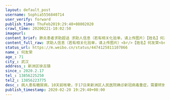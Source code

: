 ```yaml
---
layout: default_post
username: Sophia5556840714
user_verify: forward
publish_time: ThuFeb2019:29:40+08002020
crawl_time: 20200221-10:02:50
imageurl: 
content_brief: 肺炎患者求助超话 求助人信息（若有相关化验单，请上传图片）【姓名】何友荣【年龄】71【所在城市】武汉【所在小区、社区】新洲区徐古镇【患病时间】2020.2.17【联系方式】13856225250【其他紧急联系人】13856223775【病情描述】病人患有糖尿病，10天前咳嗽，于17日来新洲区人民医院确诊新 ...全文
content_full_raw: 求助人信息（若有相关化验单，请上传图片）<br/>【姓名】何友荣<br/>【年龄】71<br/>【所在城市】武汉<br/>【所在小区、社区】新洲区徐古镇<br/>【患病时间】2020.2.17<br/>【联系方式】13856225250<br/>【其他紧急联系人】13856223775<br/>【病情描述】病人患有糖尿病，10天前咳嗽，于17日来新洲区人民医院确诊新冠病毒重症，需要转到武汉治疗，新洲区人民医院的医生说雷神山医院拒收有基础病的病人，叫我们自己联系武汉医院。打了一下午电话，都是你推给我我推给你，恳请大家帮忙顶帖，让患者得到及时救助！
status_url: https://m.weibo.cn/status/4474125811107866
name_: 何友荣
age_: 71
city_: 武汉
address_: 新洲区徐古镇
since_: 2020.2.17
tel_: 13856225250
tel2_: 13856223775
desc_: 病人患有糖尿病，10天前咳嗽，于17日来新洲区人民医院确诊新冠病毒重症，需要转到武汉治疗，新洲区人民医院的医生说雷神山医院拒收有基础病的病人，叫我们自己联系武汉医院。打了一下午电话，都是你推给我我推给你，恳请大家帮忙顶帖，让患者得到及时救助！
publish_timestamp: 2020-02-20 19:29:40+08:00
---
```

